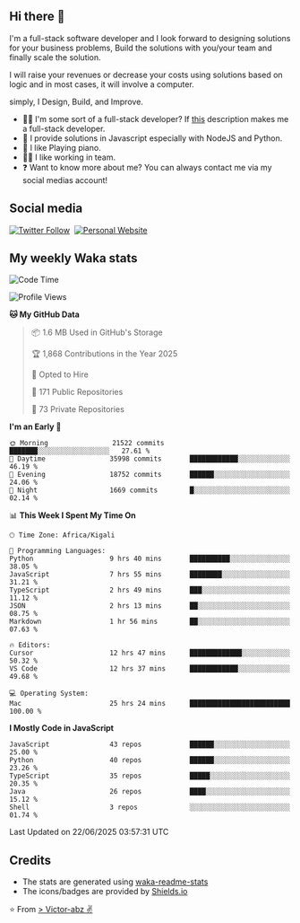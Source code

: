 ## Hi there 👋
I'm a full-stack software developer and I look forward to designing solutions for your business problems, Build the solutions with you/your team and finally scale the solution.

I will raise your revenues or decrease your costs using solutions based on logic and in most cases, it will involve a computer.

simply, I Design, Build, and Improve.

- 👨‍💻 I'm some sort of a full-stack developer? If [this](https://www.w3schools.com/whatis/whatis_fullstack.asp) description makes me a full-stack developer.
- 🌱 I provide solutions in Javascript especially with NodeJS and Python. 
- 🎹 I like Playing piano.
- 👯‍♀️ I like working in team.
- ❓ Want to know more about me? You can always contact me via my social medias account!

## Social media
[![Twitter Follow](https://img.shields.io/twitter/follow/vicky_abz?color=%231DA1F2&label=Twitter&style=for-the-badge&logo=twitter&logoColor=ffffff)](https://twitter.com/vicky_abz)
‎‎ [![Personal Website](https://img.shields.io/static/v1?label=visit&message=victor-abz.com&color=%235F021F&style=for-the-badge)](https://victor-abz.com/)

## My weekly Waka stats
<!--START_SECTION:waka-->
![Code Time](http://img.shields.io/badge/Code%20Time-1%2C766%20hrs%2053%20mins-blue)

![Profile Views](http://img.shields.io/badge/Profile%20Views-0-blue)

**🐱 My GitHub Data** 

> 📦 1.6 MB Used in GitHub's Storage 
 > 
> 🏆 1,868 Contributions in the Year 2025
 > 
> 💼 Opted to Hire
 > 
> 📜 171 Public Repositories 
 > 
> 🔑 73 Private Repositories 
 > 
**I'm an Early 🐤** 

```text
🌞 Morning                21522 commits       ███████░░░░░░░░░░░░░░░░░░   27.61 % 
🌆 Daytime                35998 commits       ████████████░░░░░░░░░░░░░   46.19 % 
🌃 Evening                18752 commits       ██████░░░░░░░░░░░░░░░░░░░   24.06 % 
🌙 Night                  1669 commits        █░░░░░░░░░░░░░░░░░░░░░░░░   02.14 % 
```


📊 **This Week I Spent My Time On** 

```text
🕑︎ Time Zone: Africa/Kigali

💬 Programming Languages: 
Python                   9 hrs 40 mins       ██████████░░░░░░░░░░░░░░░   38.05 % 
JavaScript               7 hrs 55 mins       ████████░░░░░░░░░░░░░░░░░   31.21 % 
TypeScript               2 hrs 49 mins       ███░░░░░░░░░░░░░░░░░░░░░░   11.12 % 
JSON                     2 hrs 13 mins       ██░░░░░░░░░░░░░░░░░░░░░░░   08.75 % 
Markdown                 1 hr 56 mins        ██░░░░░░░░░░░░░░░░░░░░░░░   07.63 % 

🔥 Editors: 
Cursor                   12 hrs 47 mins      █████████████░░░░░░░░░░░░   50.32 % 
VS Code                  12 hrs 37 mins      ████████████░░░░░░░░░░░░░   49.68 % 

💻 Operating System: 
Mac                      25 hrs 24 mins      █████████████████████████   100.00 % 
```

**I Mostly Code in JavaScript** 

```text
JavaScript               43 repos            ██████░░░░░░░░░░░░░░░░░░░   25.00 % 
Python                   40 repos            ██████░░░░░░░░░░░░░░░░░░░   23.26 % 
TypeScript               35 repos            █████░░░░░░░░░░░░░░░░░░░░   20.35 % 
Java                     26 repos            ████░░░░░░░░░░░░░░░░░░░░░   15.12 % 
Shell                    3 repos             ░░░░░░░░░░░░░░░░░░░░░░░░░   01.74 % 
```




 Last Updated on 22/06/2025 03:57:31 UTC
<!--END_SECTION:waka-->

## Credits
- The stats are generated using [waka-readme-stats](https://github.com/anmol098/waka-readme-stats)
- The icons/badges are provided by [Shields.io](https://shields.io/)

⭐️ From [> Victor-abz ✌](https://victor-abz.com/)
